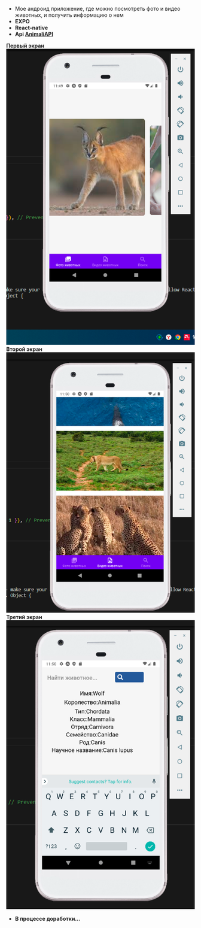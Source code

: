 - Мое андроид приложение, где можно посмотреть фото и видео животных, и получить информацию о нем
- **EXPO**
- **React-native**
- **Api [AnimaliAPI](https://animaliapi.herokuapp.com/)**

**Первый экран**![**photoscreen**](./assets/photoscreen.png)
**Второй экран**![videoscreen](./assets//videoscreen.png)
**Третий экран**![Searchscreen](./assets/searchscreen.png)

- **В процессе доработки...**